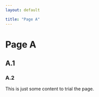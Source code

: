 ```yaml
---
layout: default

title: "Page A"
---
```



# Page A
## A.1
### A.2

This is just some content to trial the page.
